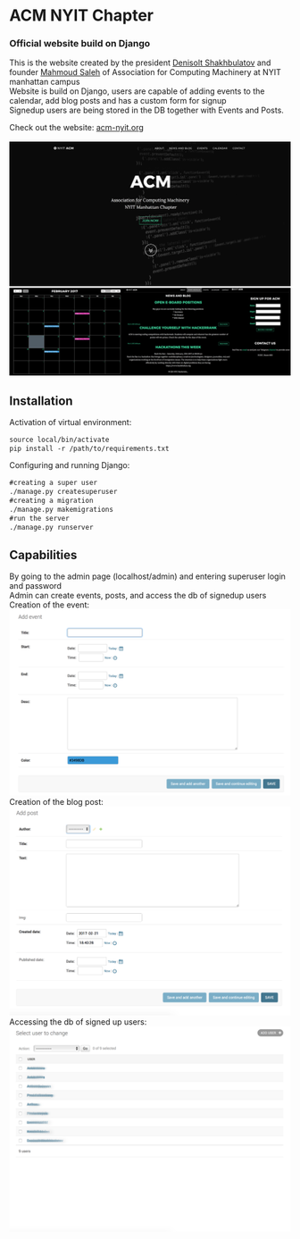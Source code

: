 # ACM NYIT Chapter
<h3> Official website build on Django </h3>
This is the website created by the president <a href="https://github.com/denisolt">Denisolt Shakhbulatov</a> and founder <a href="https://github.com/msdocs">Mahmoud Saleh</a>
of Association for Computing Machinery at NYIT manhattan campus <br/>
Website is build on Django, users are capable of adding events to the calendar, add blog posts and has a custom form for signup <br/>
Signedup users are being stored in the DB together with Events and Posts. </br>

Check out the website: <a href="http://acm-nyit.org">acm-nyit.org</a> </br></br>
![alt tag](https://github.com/Denisolt/acm/blob/master/readmeimage2.png?raw=true)
![alt tag](https://github.com/Denisolt/acm/blob/master/readmeimage.png?raw=true)

Installation
-----------------------------------------
Activation of virtual environment:
```
source local/bin/activate
pip install -r /path/to/requirements.txt
```
Configuring and running Django:
```
#creating a super user
./manage.py createsuperuser 
#creating a migration
./manage.py makemigrations
#run the server
./manage.py runserver
```
Capabilities
-----------------------------------------
By going to the admin page (localhost/admin) and entering superuser login and password </br>
Admin can create events, posts, and access the db of signedup users </br>
Creation of the event:</br>
![alt tag](https://github.com/Denisolt/acm/blob/master/page2.png?raw=true)</br>
Creation of the blog post:</br>
![alt tag](https://github.com/Denisolt/acm/blob/master/page1.png?raw=true)</br>
Accessing the db of signed up users:</br>
![alt tag](https://github.com/Denisolt/acm/blob/master/page3.png?raw=true)</br>

